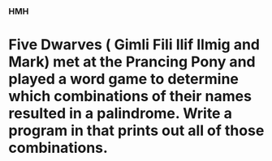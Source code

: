 ### HMH

# Five Dwarves ( Gimli Fili Ilif Ilmig and Mark) met at the Prancing Pony and played a word game to determine which combinations of their names resulted in a palindrome. Write a program in that prints out all of those combinations.
